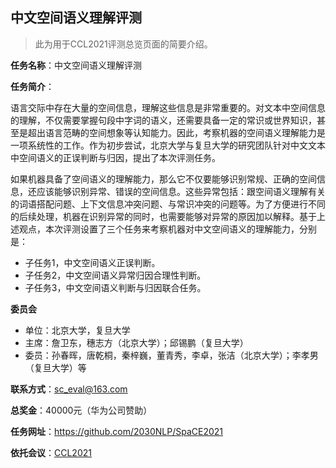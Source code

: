 ## 中文空间语义理解评测

> 此为用于CCL2021评测总览页面的简要介绍。

**任务名称**：中文空间语义理解评测

**任务简介**：

语言交际中存在大量的空间信息，理解这些信息是非常重要的。对文本中空间信息的理解，不仅需要掌握句段中字词的语义，还需要具备一定的常识或世界知识，甚至是超出语言范畴的空间想象等认知能力。因此，考察机器的空间语义理解能力是一项系统性的工作。作为初步尝试，北京大学与复旦大学的研究团队针对中文文本中空间语义的正误判断与归因，提出了本次评测任务。

如果机器具备了空间语义的理解能力，那么它不仅要能够识别常规、正确的空间信息，还应该能够识别异常、错误的空间信息。这些异常包括：跟空间语义理解有关的词语搭配问题、上下文信息冲突问题、与常识冲突的问题等。为了方便进行不同的后续处理，机器在识别异常的同时，也需要能够对异常的原因加以解释。基于上述观点，本次评测设置了三个任务来考察机器对中文空间语义的理解能力，分别是：

- 子任务1，中文空间语义正误判断。 
- 子任务2，中文空间语义异常归因合理性判断。
- 子任务3，中文空间语义判断与归因联合任务。

**委员会**
- 单位：北京大学，复旦大学
- 主席：詹卫东，穗志方（北京大学）；邱锡鹏（复旦大学）
- 委员：孙春晖，唐乾桐，秦梓巍，董青秀，李卓，张洁（北京大学）；李孝男（复旦大学）等

**联系方式**：sc_eval@163.com

**总奖金**：40000元（华为公司赞助）

**任务网址**：https://github.com/2030NLP/SpaCE2021

**依托会议**：[CCL2021](http://cips-cl.org/static/CCL2021/index.html)